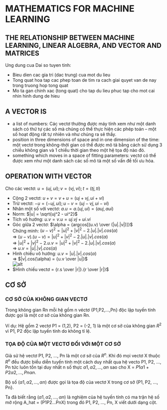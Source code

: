 # MATHEMATICS FOR MACHINE LEARNING

## THE RELATIONSHIP BETWEEN MACHINE LEARNING, LINEAR ALGEBRA, AND VECTOR AND MATRICES

Ung dung cua Dai so tuyen tinh:

- Bieu dien cac gia tri (dac trung) cua mot du lieu
- Tong quat hoa tap cac phep toan de tim ra cach giai quyet van de nay trong truong hop tong quat
- Mo ta gan chinh xac (tong quat) cho tap du lieu phuc tap cho mot cai nhin hinh dung de hieu

## A VECTOR IS

- a list of numbers: Các vectơ thường được máy tính xem như một danh sách có thứ tự các số mà chúng có thể thực hiện các phép toán – một số hoạt động rất tự nhiên và như chúng ra sẽ thấy.
- position in three dimensions of space and in one dimension of the time: một vectơ trong không-thời gian có thể được mô tả bằng cách sử dụng 3 chiều không gian và 1 chiều thời gian theo một hệ tọa độ nào đó.
- something which moves in a space of fitting parameters: vectơ có thể được xem như một danh sách các số mô tả một số vấn đề tối ưu hóa.

## OPERATION WITH VECTOR

Cho các vectơ: $u = (uj, ui); v = (vj, vi); t = (tj, ti)$

- Cộng 2 vectơ: $u+v = v+u = (uj+vj, ui+vi)$
- Trừ vectơ: $-u = (-uj,ui); u-v = (uj-vj, ui-vi)$
- Nhân một số với vectơ: $a.u = a.(uj, ui) = (auj, aui)$
- Norm: $|u| = \sqrt{uj^2 - ui^2}$
- Tích vô hướng: $u.v = v.u = uj.vj + ui.vi$
- Góc giữa 2 vectơ: $\alpha = {argcos[(u.v) \over (|u|.|v|)]}$<br>
Chứng minh: $(u-v)^2 = |u|^2 + |v|^2 - 2.|u|.|v|.cos(\alpha)$<br>
=> $(u-v).(u-v) = |u|^2 + |v|^2 - 2.|u|.|v|.cos(\alpha)$<br>
=> $|u|^2 + |v|^2 - 2.u.v = |u|^2 + |v|^2 - 2.|u|.|v|.cos(\alpha)$<br>
=> $u.v = |u|.|v|.cos(\alpha)$
- Hình chiếu vô hướng: $u.v = |u|.|v|.cos(\alpha)$<br>
=> $|v|.cos(\alpha) = {u.v \over |u|}$<br>
![alt](https://upload.wikimedia.org/wikipedia/commons/thumb/9/98/Projection_and_rejection.png/200px-Projection_and_rejection.png)
- $Hình chiếu vectơ = {r.s \over |r|}.{r \over |r|}$

## CƠ SỞ

### CƠ SỞ CỦA KHÔNG GIAN VECTƠ

Trong không gian Rn mỗi hệ gồm n véctơ {P1,P2,...,Pn} độc lập tuyến tính được gọi là một cơ sở của không gian Rn.

Ví dụ: Hệ gồm 2 vectơ P1 = (1,2), P2 = (-2, 1) là một cơ sở của không gian $R^2$ vì P1, P2 độc lập tuyến tính do không tỉ lệ.

### TỌA ĐỘ CỦA MỘT VECTƠ ĐỐI VỚI MỘT CƠ SỞ

Giả sử hệ vectơ P1, P2, ..., Pn là một cơ sở của $R^n$. Khi đó mọi vectơ X thuộc $R^n$ đều được biểu diễn tuyến tính một cách duy nhất qua hệ vecto P1, P2, ..., Pn tức luôn tồn tại duy nhất n số thực $\alpha1, \alpha2, ..., \alpha n$ sao cho X = $P1\alpha1 +  P2\alpha2, ..., Pn\alpha n$.

Bộ số ($\alpha1, \alpha2, ..., \alpha n$) được gọi là tọa độ của vectơ X trong cơ sở {P1, P2, ..., Pn}.

Ta đã biết rằng ($\alpha1, \alpha2, ..., \alpha n$) là nghiệm của hệ tuyến tính có ma trận hệ số mở rộng A_hat = (P1P2...PnX) trong đó P1, P2, ..., Pn, X viết dưới dạng cột.

